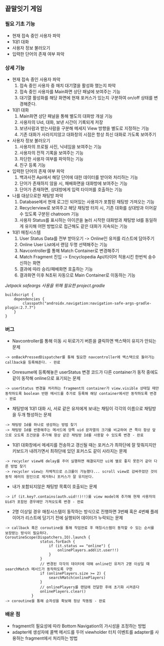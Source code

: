 ## 끝말잇기 게임

### 필요 기초 기능

- 현재 접속 중인 사용자 파악
- 1대1 대화
- 사용자 정보 불러오기
- 입력한 단어의 존재 여부 파악

### 상세 기능

- 현재 접속 중인 사용자 파악
	1. 접속 중인 사용자 중 매치 대기열을 활성화 했는지 파악
	2. 접속 중인 사용자를 Main화면 상단 패널에 보여주는 기능
	3. 대기열 활성화를 해당 화면에 현재 포커스가 있는지 구분하여 on/off 상태를 변경해준다.
- 1대1 대화
	1. Main화면 상단 패널을 통해 별도의 대화방 개설 기능
	2. 사용자의 Uid, 대화, 보낸 시간이 기록되게 저장
	3. 보낸사람과 받는사람을 구분해 메세지 View 방향을 별도로 지정하는 기능
	4. 기존 대화가 사라지지않고 대화창의 시점은 항상 최신 대화로 가도록 보여주기
- 사용자 정보 불러오기
	1. 사용자의 프로필 사진, 닉네임을 보여주는 기능
	2. 사용자의 전적 기록을 보여주는 기능
	3. 차단한 사용자 여부를 파악하는 기능
	4. 친구 등록 기능
- 입력한 단어의 존재 여부 파악
	1. 백과사전 Api에서 해당 단어에 대한 데이터를 받아와 처리하는 기능
	2. 단어가 존재하지 않을 시, 패배화면을 대화방에 보여주는 기능
	3. 단어가 존재하면, 상대방에게 입력 타이머를 호출하는 기능
- 나를 대상으로한 채팅방 파악
	1. Database에서 현재 로그인 되어있는 사용자가 포함된 채팅방 가져오는 기능
	2. Recyclerview로 보여주고 해당 채팅방 터치 시, 기존 대화를 상대방과 이어갈 수 있도록 구분된 chatroom 기능
	3. 사용자 Status를 표시하는 아이콘을 눌러 시작한 대화방과 채팅방 Id를 동일하게 유지해 어떤 방법으로 접근해도 같은 대화가 지속되는 기능
- 1대1 매칭시스템
	1. User Status Data를 전부 받아오기 -> Online인 유저를 리스트에 담아주기
	2. Online User List에서 랜덤 두명 선택해주는 기능
	3. Navcontroller를 통해 Match Container로 변경해주기
	4. Match Fragment 진입 -> Encyclopedia Api/타이머 적용시킨 한번씩 송수신하는 화면
	5. 결과에 따라 승리/패배화면 호출하는 기능
	6. 결과화면 이후 N초뒤 자동으로 Main Container로 이동하는 기능
	

*Jetpack safeargs 사용을 위해 필요한 project.gradle*
```
buildscript {
    dependencies {
        classpath("androidx.navigation:navigation-safe-args-gradle-plugin:2.7.7")
    }
}
```

### 버그

- Navcontroller를 통해 이동 시 뒤로가기 버튼을 클릭하면 백스택이 유지가 안되는 문제
```
-> onBackPressedDispatcher를 통해 필요한 navcontroller에 백스택으로 돌아가는 callback을 등록해준다. - 완료
```
- Onresume에 등록해놓은 userStatus 변경 코드가 다른 container가 동작 중에도 같이 동작해 online으로 표기되는 문제
```
-> userStatus 변경을 처리하는 fragment의 container가 view.visible 상태일 때만 동작하도록 boolean 반환 메서드를 추가로 등록해 해당 container에서만 동작하도록 변경 - 완료
```
- 채팅방에 1대1 대화 시, 서로 같은 유저에게 보내는 채팅이 각각의 이름으로 채팅방을 두개 형성하는 문제
```
-> 채팅방 Id를 하나로 생성하는 방법 찾기
-> 채팅방 Id를 반환해주는 메서드에 양쪽 uid 문자열의 크기를 비교하여 큰 쪽이 항상 앞으로 오도록 조건문을 추가해 항상 같은 채팅방 Id를 사용할 수 있도록 변경 - 완료 
```
- 1대1 대화창에서 메세지를 전송하고 갱신될 때는 포커스가 최하단에 잘 맞춰지지만 키보드가 내려가면서 최하단에 있던 포커스도 같이 사라지는 문제
```
-> recycler view에 delay를 주어 실행하면 해결되지만 ui에 별로 좋지 못한거 같아 다른 방법 찾기
-> recycler view는 자체적으로 스크롤이 가능했다... scroll view로 감싸주었던 것이 동작 에러의 원인으로 제거하니 포커스가 잘 유지된다.
```
- 내가 포함되지않은 채팅방 목록이 호출되는 문제
```
-> if (it.key?.contains(auth.uid!!)!!)를 view model에 추가해 현재 사용자의 Uid가 포함된 경우에만 가져오도록 변경 - 완료
```

- 2명 이상일 경우 매칭시스템이 동작하는 방식으로 진행하면 3번째 혹은 4번째 플레이어가 리스트에 담기기 전에 실행되어 데이터가 누락되는 문제
```
-> callback 혹은 coroutine을 통해 작업완료 후 매칭시스템이 동작할 수 있는 순서를 보장받는 방식이 필요하다.
CoroutineScope(Dispatchers.IO).launch {
                status.forEach {
                    if (it.status == "online") {
                        onlinePlayers.add(it.user!!)
                    }
                }
                // 변경된 각각의 데이터에 대해 online인 유저가 2명 이상일 때 searchMatch 메서드가 동작하도록 구현
                if (onlinePlayers.size >= 2) {
                    searchMatch(onlinePlayers)
                }
                // onlinePlayers를 랜덤에 전달한 후에 초기화 시켜준다
                onlinePlayers.clear()
            }
-> coroutine을 통해 순차성을 확보해 정상 작동됨 - 완료
```

### 배운 점

- fragment의 필요성에 따라 Bottom Navigation의 가시성을 조정하는 방법
- adapter에 생성자에 콜백 메서드를 두어 viewholder 터치 이벤트를 adapter를 사용하는 fragment에서 처리하는 방법

